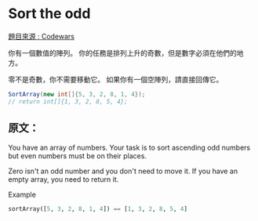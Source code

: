 ﻿# Sort the odd
[題目來源 : Codewars](https://www.codewars.com/kata/578aa45ee9fd15ff4600090d/train/csharp)

你有一個數值的陣列。
你的任務是排列上升的奇數，但是數字必須在他們的地方。

零不是奇數，你不需要移動它。 如果你有一個空陣列，請直接回傳它。

``` c#
SortArray(new int[]{5, 3, 2, 8, 1, 4});
// return int[]{1, 3, 2, 8, 5, 4};
```
  
  
## 原文：

You have an array of numbers.
Your task is to sort ascending odd numbers but even numbers must be on their places.

Zero isn't an odd number and you don't need to move it. If you have an empty array, you need to return it.

Example

``` python
sortArray([5, 3, 2, 8, 1, 4]) == [1, 3, 2, 8, 5, 4]
```